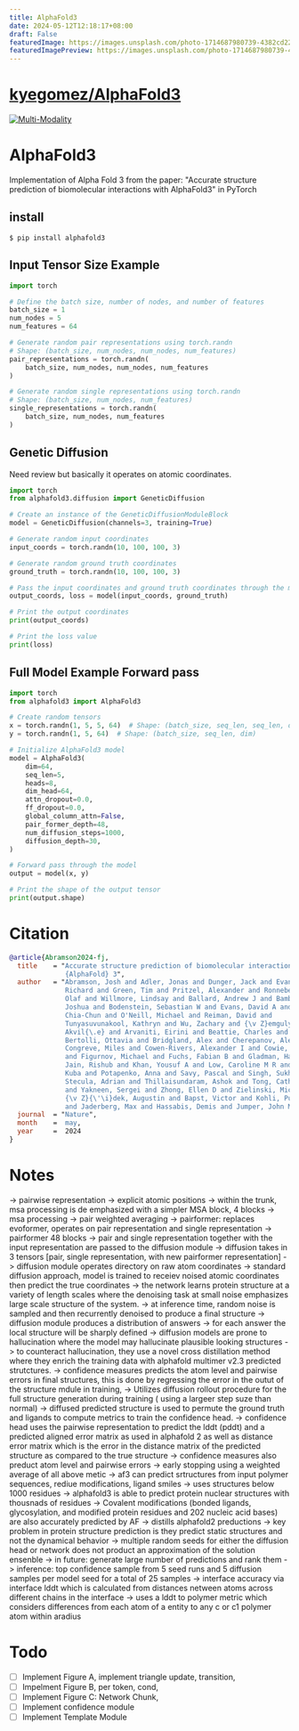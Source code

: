 ```yaml
---
title: AlphaFold3
date: 2024-05-12T12:18:17+08:00
draft: False
featuredImage: https://images.unsplash.com/photo-1714687980739-4382cd22bd65?ixid=M3w0NjAwMjJ8MHwxfHJhbmRvbXx8fHx8fHx8fDE3MTU0ODczOTl8&ixlib=rb-4.0.3
featuredImagePreview: https://images.unsplash.com/photo-1714687980739-4382cd22bd65?ixid=M3w0NjAwMjJ8MHwxfHJhbmRvbXx8fHx8fHx8fDE3MTU0ODczOTl8&ixlib=rb-4.0.3
---
```


# [kyegomez/AlphaFold3](https://github.com/kyegomez/AlphaFold3)

[![Multi-Modality](agorabanner.png)](https://discord.gg/qUtxnK2NMf)

# AlphaFold3
Implementation of Alpha Fold 3 from the paper: "Accurate structure prediction of biomolecular interactions with AlphaFold3" in PyTorch


## install
`$ pip install alphafold3`

## Input Tensor Size Example

```python
import torch

# Define the batch size, number of nodes, and number of features
batch_size = 1
num_nodes = 5
num_features = 64

# Generate random pair representations using torch.randn
# Shape: (batch_size, num_nodes, num_nodes, num_features)
pair_representations = torch.randn(
    batch_size, num_nodes, num_nodes, num_features
)

# Generate random single representations using torch.randn
# Shape: (batch_size, num_nodes, num_features)
single_representations = torch.randn(
    batch_size, num_nodes, num_features
)
```

## Genetic Diffusion
Need review but basically it operates on atomic coordinates.

```python
import torch
from alphafold3.diffusion import GeneticDiffusion

# Create an instance of the GeneticDiffusionModuleBlock
model = GeneticDiffusion(channels=3, training=True)

# Generate random input coordinates
input_coords = torch.randn(10, 100, 100, 3)

# Generate random ground truth coordinates
ground_truth = torch.randn(10, 100, 100, 3)

# Pass the input coordinates and ground truth coordinates through the model
output_coords, loss = model(input_coords, ground_truth)

# Print the output coordinates
print(output_coords)

# Print the loss value
print(loss)
```

## Full Model Example Forward pass

```python
import torch 
from alphafold3 import AlphaFold3

# Create random tensors
x = torch.randn(1, 5, 5, 64)  # Shape: (batch_size, seq_len, seq_len, dim)
y = torch.randn(1, 5, 64)  # Shape: (batch_size, seq_len, dim)

# Initialize AlphaFold3 model
model = AlphaFold3(
    dim=64,
    seq_len=5,
    heads=8,
    dim_head=64,
    attn_dropout=0.0,
    ff_dropout=0.0,
    global_column_attn=False,
    pair_former_depth=48,
    num_diffusion_steps=1000,
    diffusion_depth=30,
)

# Forward pass through the model
output = model(x, y)

# Print the shape of the output tensor
print(output.shape)
```


# Citation
```bibtex
@article{Abramson2024-fj,
  title    = "Accurate structure prediction of biomolecular interactions with
              {AlphaFold} 3",
  author   = "Abramson, Josh and Adler, Jonas and Dunger, Jack and Evans,
              Richard and Green, Tim and Pritzel, Alexander and Ronneberger,
              Olaf and Willmore, Lindsay and Ballard, Andrew J and Bambrick,
              Joshua and Bodenstein, Sebastian W and Evans, David A and Hung,
              Chia-Chun and O'Neill, Michael and Reiman, David and
              Tunyasuvunakool, Kathryn and Wu, Zachary and {\v Z}emgulyt{\.e},
              Akvil{\.e} and Arvaniti, Eirini and Beattie, Charles and
              Bertolli, Ottavia and Bridgland, Alex and Cherepanov, Alexey and
              Congreve, Miles and Cowen-Rivers, Alexander I and Cowie, Andrew
              and Figurnov, Michael and Fuchs, Fabian B and Gladman, Hannah and
              Jain, Rishub and Khan, Yousuf A and Low, Caroline M R and Perlin,
              Kuba and Potapenko, Anna and Savy, Pascal and Singh, Sukhdeep and
              Stecula, Adrian and Thillaisundaram, Ashok and Tong, Catherine
              and Yakneen, Sergei and Zhong, Ellen D and Zielinski, Michal and
              {\v Z}{\'\i}dek, Augustin and Bapst, Victor and Kohli, Pushmeet
              and Jaderberg, Max and Hassabis, Demis and Jumper, John M",
  journal  = "Nature",
  month    =  may,
  year     =  2024
}
```



# Notes
-> pairwise representation -> explicit atomic positions
-> within the trunk, msa processing is de emphasized with a simpler MSA block, 4 blocks
-> msa processing -> pair weighted averaging 
-> pairformer: replaces evoformer, operates on pair representation and single representation
-> pairformer 48 blocks
-> pair and single representation together with the input representation are passed to the diffusion module
-> diffusion takes in 3 tensors [pair, single representation, with new pairformer representation]
-> diffusion module operates directory on raw atom coordinates
-> standard diffusion approach, model is trained to receiev noised atomic coordinates then predict the true coordinates
-> the network learns protein structure at a variety of length scales where the denoising task at small noise emphasizes large scale structure of the system.
-> at inference time, random noise is sampled and then recurrently denoised to produce a final structure
-> diffusion module produces a distribution of answers
-> for each answer the local structure will be sharply defined
-> diffusion models are prone to hallucination where the model may hallucinate plausible looking structures
-> to counteract hallucination, they use a novel cross distillation method where they enrich the training data with alphafold multimer v2.3 predicted strutctures. 
-> confidence measures predicts the atom level and pairwise errors in final structures, this is done by regressing the error in the outut of the structure mdule in training,
-> Utilizes diffusion rollout procedure for the full structure generation during training ( using a largeer step suze than normal)
-> diffused predicted structure is used to permute the ground truth and ligands to compute metrics to train the confidence head.
-> confidence head uses the pairwise representation to predict the lddt (pddt) and a predicted aligned error matrix as used in alphafold 2 as well as distance error matrix which is the error in the distance matrix of the predicted structure as compared to the true structure
-> confidence measures also preduct atom level and pairwise errors
-> early stopping using a weighted average of all above metic
-> af3 can predict srtructures from input polymer sequences, rediue modifications, ligand smiles
-> uses structures below 1000 residues
-> alphafold3 is able to predict protein nuclear structures with thousnads of residues
-> Covalent modifications (bonded ligands, glycosylation, and modified protein residues and
202 nucleic acid bases) are also accurately predicted by AF
-> distills alphafold2 preductions
-> key problem in protein structure prediction is they predict static structures and not the dynamical behavior
-> multiple random seeds for either the diffusion head or network does not product an approximation of the solution ensenble
-> in future: generate large number of predictions and rank them
-> inference: top confidence sample from 5 seed runs and 5 diffusion samples per model seed for a total of 25 samples
-> interface accuracy via interface lddt which is calculated from distances netween atoms across different chains in the interface
-> uses a lddt to polymer metric which considers differences from each atom of a entity to any c or c1 polymer atom within  aradius


# Todo

- [ ] Implement Figure A, implement triangle update, transition, 
- [ ] Impelment Figure B, per token, cond, 
- [ ] Implement Figure C: Network Chunk,
- [ ] Implement confidence module
- [ ] Implement Template Module
